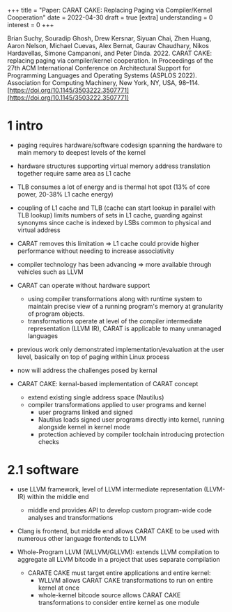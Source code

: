 +++
title = "Paper: CARAT CAKE: Replacing Paging via Compiler/Kernel Cooperation"
date = 2022-04-30
draft = true
[extra]
understanding = 0
interest = 0
+++

Brian Suchy, Souradip Ghosh, Drew Kersnar, Siyuan Chai, Zhen Huang, Aaron Nelson, Michael Cuevas, Alex Bernat, Gaurav Chaudhary, Nikos Hardavellas, Simone Campanoni, and Peter Dinda. 2022. CARAT CAKE: replacing paging via compiler/kernel cooperation. In Proceedings of the 27th ACM International Conference on Architectural Support for Programming Languages and Operating Systems (ASPLOS 2022). Association for Computing Machinery, New York, NY, USA, 98–114. [https://doi.org/10.1145/3503222.3507771](https://doi.org/10.1145/3503222.3507771)

# 1 intro
- paging requires hardware/software codesign spanning the hardware to main memory to deepest levels of the kernel
- hardware structures supporting virtual memory address translation together require same area as L1 cache
- TLB consumes a lot of energy and is thermal hot spot (13% of core power, 20-38% L1 cache energy)
- coupling of L1 cache and TLB (cache can start lookup in parallel with TLB lookup) limits numbers of sets in L1 cache, guarding against synonyms since cache is indexed by LSBs common to physical and virtual address
- CARAT removes this limitation => L1 cache could provide higher performance without needing to increase associativity

- compiler technology has been advancing => more available through vehicles such as LLVM

- CARAT can operate without hardware support
  - using compiler transformations along with runtime system to maintain precise view of a running program's memory at granularity of program objects.
  - transformations operate at level of the compiler intermediate representation (LLVM IR), CARAT is applicable to many unmanaged languages
- previous work only demonstrated implementation/evaluation at the user level, basically on top of paging within Linux process
- now will address the challenges posed by kernal
- CARAT CAKE: kernal-based implementation of CARAT concept
  - extend existing single address space (Nautilus) 
  - compiler transformations applied to user programs and kernel
    - user programs linked and signed
    - Nautilus loads signed user programs directly into kernel, running alongside kernel in kernel mode
    - protection achieved by compiler toolchain introducing protection checks

# 2.1 software
- use LLVM framework, level of LLVM intermediate representation (LLVM-IR) within the middle end 
  - middle end provides API to develop custom program-wide code analyses and transformations
- Clang is frontend, but middle end allows CARAT CAKE to be used with numerous other language frontends to LLVM

- Whole-Program LLVM (WLLVM/GLLVM): extends LLVM compilation to aggregate all LLVM bitcode in a project that uses separate compilation
  - CARATE CAKE must target entire applications and entire kernel: 
    - WLLVM allows CARAT CAKE transformations to run on entire kernel at once
    - whole-kernel bitcode source allows CARAT CAKE transformations to consider entire kernel as one module
